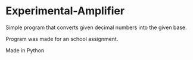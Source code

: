 # Experimental-Amplifier

Simple program that converts given decimal numbers into the given base.

Program was made for an school assignment.

Made in Python
